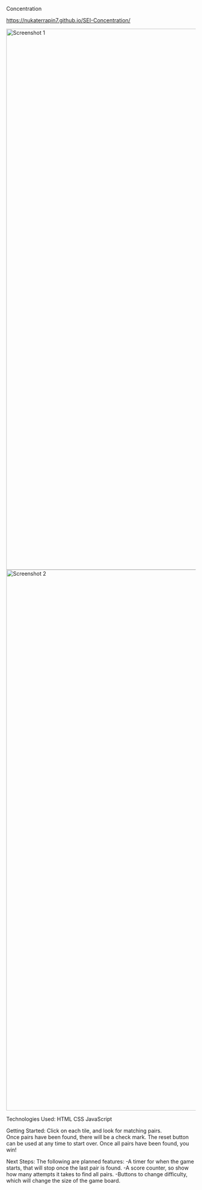 Concentration

https://nukaterrapin7.github.io/SEI-Concentration/

<img width="1440" alt="Screenshot 1" src="https://user-images.githubusercontent.com/112293368/192006640-7f2e7c90-8fd5-4fcf-b33f-6da516e699d9.png">
<img width="1440" alt="Screenshot 2" src="https://user-images.githubusercontent.com/112293368/192006667-526cd707-2422-4718-af18-f9f822f05d95.png">

Technologies Used:
    HTML
    CSS
    JavaScript

Getting Started:
    Click on each tile, and look for matching pairs.  
    Once pairs have been found, there will be a check mark.
    The reset button can be used at any time to start over.
    Once all pairs have been found, you win!

Next Steps:
    The following are planned features:
        -A timer for when the game starts, that will stop once the last pair is found.
        -A score counter, so show how many attempts it takes to find all pairs.
        -Buttons to change difficulty, which will change the size of the game board.

